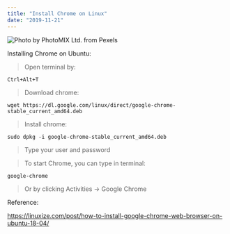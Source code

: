 ```yaml
---
title: "Install Chrome on Linux"
date: "2019-11-21"
---
```


![](https://i.imgur.com/jX7rNIv.jpg "Photo by PhotoMIX Ltd. from Pexels")

Installing Chrome on Ubuntu:


> Open terminal by:
```
Ctrl+Alt+T
```

> Download chrome:
```
wget https://dl.google.com/linux/direct/google-chrome-stable_current_amd64.deb
```

> Install chrome:
```
sudo dpkg -i google-chrome-stable_current_amd64.deb
```

> Type your user and password

> To start Chrome, you can type in terminal:
```
google-chrome
```

> Or by clicking Activities -> Google Chrome


Reference:

https://linuxize.com/post/how-to-install-google-chrome-web-browser-on-ubuntu-18-04/